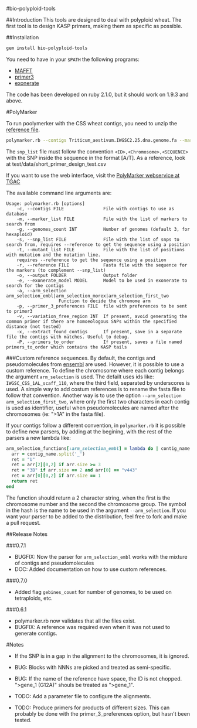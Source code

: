 #bio-polyploid-tools

##Introduction
This tools are designed to deal with polyploid wheat. The first tool is to design KASP primers, 
making them as specific as possible. 


##Installation
```sh
gem install bio-polyploid-tools
```
You need to have in your ```$PATH``` the following programs:

* [MAFFT](http://mafft.cbrc.jp/alignment/software/)
* [primer3](http://primer3.sourceforge.net/releases.php)
* [exonerate](http://www.ebi.ac.uk/~guy/exonerate/) 

The code has been developed on ruby 2.1.0, but it should work on 1.9.3 and above. 


#PolyMarker

To run poolymerker with the CSS wheat contigs, you need to unzip the 
[reference file](ftp://ftp.ensemblgenomes.org/pub/release-25/plants/fasta/triticum_aestivum/dna/Triticum_aestivum.IWGSC2.25.dna.genome.fa.gz
).



```sh
polymarker.rb --contigs Triticum_aestivum.IWGSC2.25.dna.genome.fa --marker_list snp_list.csv --output output_folder
```

The ```snp_list``` file must follow the convention
```<ID>,<Chromosome>,<SEQUENCE>```
with the SNP inside the sequence in the format [A/T]. As a reference, look at test/data/short_primer_design_test.csv

If you want to use the web interface, visit the [PolyMarker webservice at TGAC](http://polymarker.tgac.ac.uk)

The available command line arguments are: 

```
Usage: polymarker.rb [options]
    -c, --contigs FILE               File with contigs to use as database
    -m, --marker_list FILE           File with the list of markers to search from
    -g, --genomes_count INT          Number of genomes (default 3, for hexaploid)
    -s, --snp_list FILE              File with the list of snps to search from, requires --reference to get the sequence using a position
    -t, --mutant_list FILE           File with the list of positions with mutation and the mutation line.
    requires --reference to get the sequence using a position
    -r, --reference FILE             Fasta file with the sequence for the markers (to complement --snp_list)
    -o, --output FOLDER              Output folder
    -e, --exonerate_model MODEL      Model to be used in exonerate to search for the contigs
    -a, --arm_selection arm_selection_embl|arm_selection_morex|arm_selection_first_two
                    Function to decide the chromome arm
    -p, --primer_3_preferences FILE  file with preferences to be sent to primer3
    -v, --variation_free_region INT  If present, avoid generating the common primer if there are homoeologous SNPs within the specified distance (not tested)
    -x, --extract_found_contigs      If present, save in a separate file the contigs with matches. Useful to debug.
    -P, --primers_to_order			 If present, saves a file named primers_to_order which contains the KASP tails
```

###Custom reference sequences. 
By default, the contigs and pseudomolecules from [ensembl](ftp://ftp.ensemblgenomes.org/pub/release-25/plants/fasta/triticum_aestivum/dna/Triticum_aestivum.IWGSC2.25.dna.genome.fa.gz
) are used. However, it is possible to use a custom reference. To define the chromosome where each contig belongs the argument ```arm_selection``` is used.  The defailt uses ids like: ```IWGSC_CSS_1AL_scaff_110```, where the third field, separated by underscores is used. A simple way to add costum references is to rename the fasta file to follow that convention. Another way is to use the option ```--arm_selection arm_selection_first_two```, where only the first two characters in each contig is used as identifier, useful when pseudomolecules are named after the chromosomes (ie: ">1A" in the fasta file). 

If your contigs follow a different convention, in ```polymarker.rb``` it is possible to define new parsers, by adding at the begining, with the rest of the parsers a new lambda like:

```rb
arm_selection_functions[:arm_selection_embl] = lambda do | contig_name|
  arr = contig_name.split('_')
  ret = "U"
  ret = arr[2][0,2] if arr.size >= 3
  ret = "3B" if arr.size == 2 and arr[0] == "v443"
  ret = arr[0][0,2] if arr.size == 1   
  return ret
end
```

The function should return a 2 character string, when the first is the chromosome number and the second the chromosome group. The symbol in the hash is the name to be used in the argument ```--arm_selection```.  If you want your parser to be added to the distribution, feel free to fork and make a pull request. 



##Release Notes

###0.7.1
* BUGFIX: Now the parser for ```arm_selection_embl``` works with the mixture of contigs and pseudomolecules
*  DOC: Added documentation on how to use custom references.  

###0.7.0
* Added flag ```gebines_count``` for number of genomes, to be used on tetraploids, etc. 

###0.6.1


* polymarker.rb now validates that all the files exist. 
* BUGFIX: A reference was required even when it was not used to generate contigs. 

#Notes


* If the SNP is in a gap in the alignment to the chromosomes, it is ignored. 

* BUG: Blocks with NNNs are picked and treated as semi-specific. 
* BUG: If the name of the reference have space, the ID is not chopped. ">gene_1 (G12A)" shouls be treated as ">gene_1". 
* TODO: Add a parameter file to configure the alignments. 
* TODO: Produce primers for products of different sizes. This can probably be done with the primer_3_preferences option, but hasn't been tested. 




